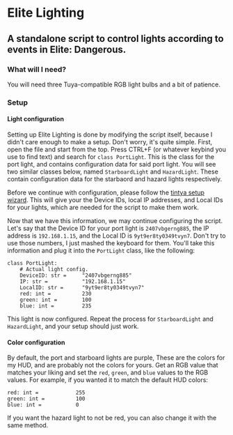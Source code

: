 # Elite Lighting
## A standalone script to control lights according to events in Elite: Dangerous.

### What will I need?
You will need three Tuya-compatible RGB light bulbs and a bit of patience.

### Setup
#### Light configuration
Setting up Elite Lighting is done by modifying the script itself, because I didn't care enough to make a setup.
Don't worry, it's quite simple.
First, open the file and start from the top. Press CTRL+F (or whatever keybind you use to find text) and search for `class PortLight`. This is the class for the port light, and contains configuration data for said port light.
You will see two similar classes below, named `StarboardLight` and `HazardLight`. These contain configuration data for the starbaord and hazard lights respectively.

Before we continue with configuration, please follow the [tintya setup wizard](https://github.com/jasonacox/tinytuya#setup-wizard---getting-local-keys). This will give your the Device IDs, local IP addresses, and Local IDs for your lights, which are needed for the script to make them work.

Now that we have this information, we may continue configuring the script.
Let's say that the Device ID for your port light is `2407vbgerng885`, the IP address is `192.168.1.15`, and the Local ID is `9yt9er8ty0349tvyn7`. Don't try to use those numbers, I just mashed the keyboard for them.
You'll take this information and plug it into the `PortLight` class, like the following:
```
class PortLight:
    # Actual light config.
    DeviceID: str =     "2407vbgerng885"
    IP: str =           "192.168.1.15"
    LocalID: str =      "9yt9er8ty0349tvyn7"
    red: int =          230
    green: int =        100
    blue: int =         235
```
This light is now configured. Repeat the process for `StarboardLight` and `HazardLight`, and your setup should just work.

#### Color configuration
By default, the port and starboard lights are purple, These are the colors for my HUD, and are probably not the colors for yours. Get an RGB value that matches your liking and set the `red`, `green`, and `blue` values to the RGB values. For example, if you wanted it to match the default HUD colors:
```
red: int =            255
green: int =          100
blue: int =           0
```

If you want the hazard light to not be red, you can also change it with the same method.
